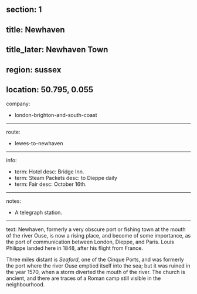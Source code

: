 section: 1
----
title: Newhaven
----
title_later: Newhaven Town
----
region: sussex
----
location: 50.795, 0.055
----
company:
- london-brighton-and-south-coast
----
route:
- lewes-to-newhaven
----
info:
- term: Hotel
  desc: Bridge Inn.
- term: Steam Packets
  desc: to Dieppe daily
- term: Fair
  desc: October 16th.
----
notes:
- A telegraph station.
----
text: Newhaven, formerly a very obscure port or fishing town at the mouth of the river Ouse, is now a rising place, and become of some importance, as the port of communication between London, Dieppe, and Paris. Louis Philippe landed here in 1848, after his flight from France.

Three miles distant is *Seaford*, one of the Cinque Ports, and was formerly the port where the river Ouse emptied itself into the sea; but it was ruined in the year 1570, when a storm diverted the mouth of the river. The church is ancient, and there are traces of a Roman camp still visible in the neighbourhood.
